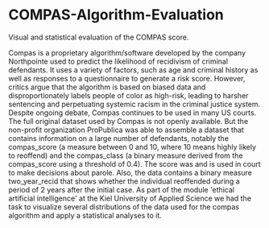 # COMPAS-Algorithm-Evaluation
Visual and statistical evaluation of the COMPAS score.

Compas is a proprietary algorithm/software developed by the company Northpointe used to predict the likelihood of recidivism of criminal defendants. It uses a variety of factors, such as age and criminal history as well as responses to a questionnaire to generate a risk score. However, critics argue that the algorithm is based on biased data and disproportionately labels people of color as high-risk, leading to harsher sentencing and perpetuating systemic racism in the criminal justice system. Despite ongoing debate, Compas continues to be used in many US courts.
The full original dataset used by Compas is not openly available. But the non-profit organization ProPublica was able to assemble a dataset that contains information on a large number of defendants, notably the compas_score (a measure between 0 and 10, where 10 means highly likely to reoffend) and the compas_class (a binary measure derived from the compas_score using a threshold of 0.4). The score was and is used in court to make decisions about parole. Also, the data contains a binary measure two_year_recid that shows whether the individual reoffended during a period of 2 years after the initial case.
As part of the module 'ethical artificial intelligence' at the Kiel University of Applied Science we had the task to visualize several distributions of the data used for the compas algorithm and apply a statistical analyses to it.
